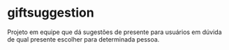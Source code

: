 # giftsuggestion
Projeto em equipe que dá sugestões de presente para usuários em dúvida de qual presente escolher para determinada pessoa.
